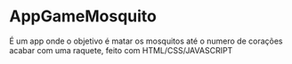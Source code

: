 # AppGameMosquito

É um app onde o objetivo é matar os mosquitos até o numero de corações acabar com uma raquete, feito com HTML/CSS/JAVASCRIPT
